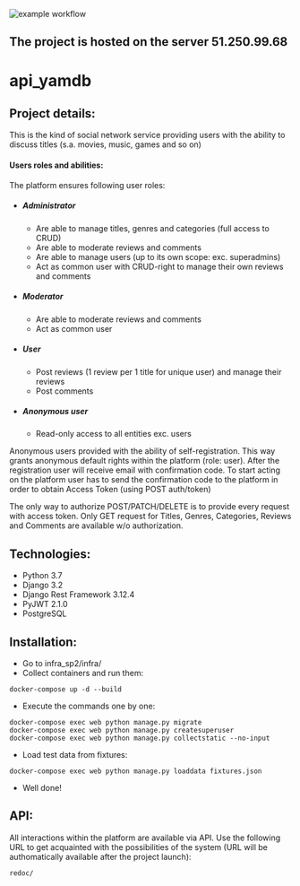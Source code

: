 ![example workflow](https://github.com/truth711/yamdb_final/actions/workflows/yamdb_workflow.yml/badge.svg)
## The project is hosted on the server 51.250.99.68


# api_yamdb

## Project details:
This is the kind of social network service providing users with the ability to discuss titles (s.a. movies, music, games and so on)
#### Users roles and abilities:
The platform ensures following user roles:
- ##### Administrator
    - Are able to manage titles, genres and categories (full access to CRUD)
    - Are able to moderate reviews and comments
    - Are able to manage users (up to its own scope: exc. superadmins)
    - Act as common user with CRUD-right to manage their own reviews and comments
- ##### Moderator
    - Are able to moderate reviews and comments
    - Act as common user
- ##### User
    - Post reviews (1 review per 1 title for unique user) and manage their reviews
    - Post comments
- ##### Anonymous user
    - Read-only access to all entities exc. users

Anonymous users provided with the ability of self-registration. This way grants anonymous default rights within the platform (role: user). After the registration user will receive email with confirmation code. To start acting on the platform user has to send the confirmation code to the platform in order to obtain Access Token (using POST auth/token)

The only way to authorize POST/PATCH/DELETE is to provide every request with access token.
Only GET request for Titles, Genres, Categories, Reviews and Comments are available w/o authorization.

## Technologies:
- Python 3.7
- Django 3.2
- Django Rest Framework 3.12.4
- PyJWT 2.1.0
- PostgreSQL

## Installation:
- Go to infra_sp2/infra/
- Collect containers and run them:
```
docker-compose up -d --build 
```
- Execute the commands one by one:
```
docker-compose exec web python manage.py migrate
docker-compose exec web python manage.py createsuperuser
docker-compose exec web python manage.py collectstatic --no-input
```
- Load test data from fixtures:
```
docker-compose exec web python manage.py loaddata fixtures.json
```
- Well done!

## API:
All interactions within the platform are available via API. Use the following URL to get acquainted with the possibilities of the system (URL will be authomatically available after the project launch):
```
redoc/
```

